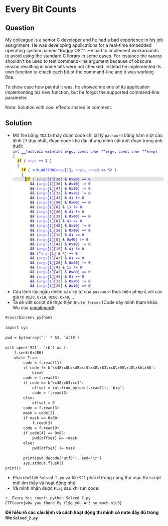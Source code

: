 # Every Bit Counts
## Question

My colleague is a senior C developer and he had a bad experience in his job assignment. He was developing applications for a real-time embedded operating system named "Buggy OS™". He had to implement workarounds to avoid using the standard C library in some cases. For instance the `memcmp` shouldn't be used to test command-line argument because of obscure reason resulting in some bits were not checked. Instead he implemented its own function to check each bit of the command-line and it was working fine.

To show case how painful it was, he showed me one of its application implementing his new function, but he forgot the supported command-line parameter.

Note: Solution with cool effects shared in comment.

## Solution
- Mở file bằng `IDA` ta thấy đoạn code chỉ xử lý `password` bằng hàm một câu lệnh `If` duy nhất, đoạn code khá dài nhưng mình cắt một đoạn trong ảnh dưới:
![Pseudocode](image/source_code_1.png)
- Câu lệnh lấy ngẫu nhiên các ký tự của `password` thực hiện phép `&` với các giá trị `0x20`, `0x10`, `0x80`, `0x40`,... 
- Ta sẽ viết script để thực hiện `Brute forces` (Code này mình tham khảo Wu của [onealmond](https://github.com/onealmond)):
```
#/usr/bin/env python3

import sys

pwd = bytearray('-' * 52, 'utf8')

with open('921', 'rb') as f:
    f.seek(0x486)
    while True:
        code = f.read(11)
        if code != b'\x48\x8b\x45\xf0\x48\x83\xc0\x08\x48\x8b\x08':
            break
        code = f.read(3)
        if code == b'\x48\x83\xc1':
            offset = int.from_bytes(f.read(1), 'big')
            code = f.read(3)
        else:
            offset = 0
        code = f.read(3)
        mask = code[2]
        if mask == 0x80:
            f.read(3)
        code = f.read(9)
        if code[4] == 0x85:
            pwd[offset] &= ~mask
        else:
            pwd[offset] |= mask

        print(pwd.decode('utf8'), end='\r')
        sys.stdout.flush()
print()

```
- Phải nhớ file `Solved_2.py` và file `921` phải ở trong cùng thư mục thì script mới tìm thấy và hoạt động nhé.
- Và mình nhận được `Flag` sau khi run code:
```
➜  Every_bit_count: python Solved_2.py
CTFlearn{w0w_you_f0und_My_fl@g_y0u_Ar3_so_much_n1c3}
```

**Để hiểu rõ các câu lệnh và cách hoạt động thì mình có note đầy đủ trong file `Solved_2.py`**